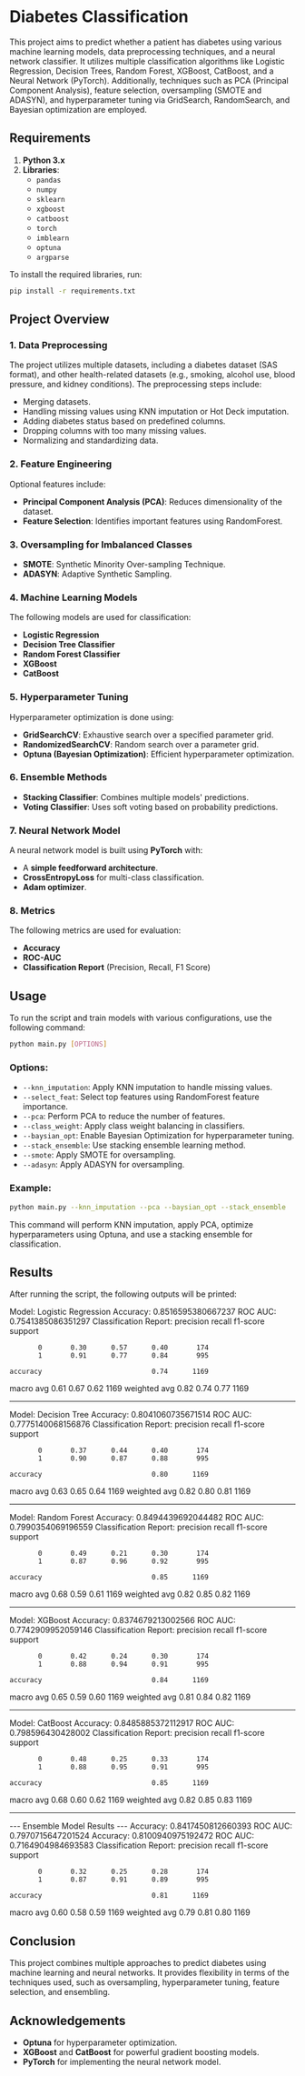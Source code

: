 # Diabetes Classification

This project aims to predict whether a patient has diabetes using various machine learning models, data preprocessing techniques, and a neural network classifier. It utilizes multiple classification algorithms like Logistic Regression, Decision Trees, Random Forest, XGBoost, CatBoost, and a Neural Network (PyTorch). Additionally, techniques such as PCA (Principal Component Analysis), feature selection, oversampling (SMOTE and ADASYN), and hyperparameter tuning via GridSearch, RandomSearch, and Bayesian optimization are employed.

## Requirements

1. **Python 3.x**
2. **Libraries**:
    - `pandas`
    - `numpy`
    - `sklearn`
    - `xgboost`
    - `catboost`
    - `torch`
    - `imblearn`
    - `optuna`
    - `argparse`
   
To install the required libraries, run:

```bash
pip install -r requirements.txt
```

## Project Overview

### 1. **Data Preprocessing**
The project utilizes multiple datasets, including a diabetes dataset (SAS format), and other health-related datasets (e.g., smoking, alcohol use, blood pressure, and kidney conditions). The preprocessing steps include:

- Merging datasets.
- Handling missing values using KNN imputation or Hot Deck imputation.
- Adding diabetes status based on predefined columns.
- Dropping columns with too many missing values.
- Normalizing and standardizing data.

### 2. **Feature Engineering**
Optional features include:

- **Principal Component Analysis (PCA)**: Reduces dimensionality of the dataset.
- **Feature Selection**: Identifies important features using RandomForest.

### 3. **Oversampling for Imbalanced Classes**
- **SMOTE**: Synthetic Minority Over-sampling Technique.
- **ADASYN**: Adaptive Synthetic Sampling.

### 4. **Machine Learning Models**
The following models are used for classification:

- **Logistic Regression**
- **Decision Tree Classifier**
- **Random Forest Classifier**
- **XGBoost**
- **CatBoost**

### 5. **Hyperparameter Tuning**
Hyperparameter optimization is done using:

- **GridSearchCV**: Exhaustive search over a specified parameter grid.
- **RandomizedSearchCV**: Random search over a parameter grid.
- **Optuna (Bayesian Optimization)**: Efficient hyperparameter optimization.

### 6. **Ensemble Methods**
- **Stacking Classifier**: Combines multiple models' predictions.
- **Voting Classifier**: Uses soft voting based on probability predictions.

### 7. **Neural Network Model**
A neural network model is built using **PyTorch** with:

- A **simple feedforward architecture**.
- **CrossEntropyLoss** for multi-class classification.
- **Adam optimizer**.

### 8. **Metrics**
The following metrics are used for evaluation:

- **Accuracy**
- **ROC-AUC**
- **Classification Report** (Precision, Recall, F1 Score)

## Usage

To run the script and train models with various configurations, use the following command:

```bash
python main.py [OPTIONS]
```

### Options:

- `--knn_imputation`: Apply KNN imputation to handle missing values.
- `--select_feat`: Select top features using RandomForest feature importance.
- `--pca`: Perform PCA to reduce the number of features.
- `--class_weight`: Apply class weight balancing in classifiers.
- `--baysian_opt`: Enable Bayesian Optimization for hyperparameter tuning.
- `--stack_ensemble`: Use stacking ensemble learning method.
- `--smote`: Apply SMOTE for oversampling.
- `--adasyn`: Apply ADASYN for oversampling.

### Example:

```bash
python main.py --knn_imputation --pca --baysian_opt --stack_ensemble
```

This command will perform KNN imputation, apply PCA, optimize hyperparameters using Optuna, and use a stacking ensemble for classification.

## Results

After running the script, the following outputs will be printed:

Model: Logistic Regression
Accuracy: 0.8516595380667237
ROC AUC: 0.7541385086351297
Classification Report:
              precision    recall  f1-score   support

           0       0.30      0.57      0.40       174
           1       0.91      0.77      0.84       995

    accuracy                           0.74      1169
   macro avg       0.61      0.67      0.62      1169
weighted avg       0.82      0.74      0.77      1169

--------------------------------------------------
Model: Decision Tree
Accuracy: 0.8041060735671514
ROC AUC: 0.7775140068156876
Classification Report:
              precision    recall  f1-score   support

           0       0.37      0.44      0.40       174
           1       0.90      0.87      0.88       995

    accuracy                           0.80      1169
   macro avg       0.63      0.65      0.64      1169
weighted avg       0.82      0.80      0.81      1169

--------------------------------------------------
Model: Random Forest
Accuracy: 0.8494439692044482
ROC AUC: 0.7990354069196559
Classification Report:
              precision    recall  f1-score   support

           0       0.49      0.21      0.30       174
           1       0.87      0.96      0.92       995

    accuracy                           0.85      1169
   macro avg       0.68      0.59      0.61      1169
weighted avg       0.82      0.85      0.82      1169

--------------------------------------------------
Model: XGBoost
Accuracy: 0.8374679213002566
ROC AUC: 0.7742909952059146
Classification Report:
              precision    recall  f1-score   support

           0       0.42      0.24      0.30       174
           1       0.88      0.94      0.91       995

    accuracy                           0.84      1169
   macro avg       0.65      0.59      0.60      1169
weighted avg       0.81      0.84      0.82      1169

--------------------------------------------------
Model: CatBoost
Accuracy: 0.8485885372112917
ROC AUC: 0.798596430428002
Classification Report:
              precision    recall  f1-score   support

           0       0.48      0.25      0.33       174
           1       0.88      0.95      0.91       995

    accuracy                           0.85      1169
   macro avg       0.68      0.60      0.62      1169
weighted avg       0.82      0.85      0.83      1169

--------------------------------------------------

--- Ensemble Model Results ---
Accuracy: 0.8417450812660393
ROC AUC: 0.7970715647201524
Accuracy: 0.8100940975192472
ROC AUC: 0.7164904984693583
Classification Report:
              precision    recall  f1-score   support

           0       0.32      0.25      0.28       174
           1       0.87      0.91      0.89       995

    accuracy                           0.81      1169
   macro avg       0.60      0.58      0.59      1169
weighted avg       0.79      0.81      0.80      1169

## Conclusion

This project combines multiple approaches to predict diabetes using machine learning and neural networks. It provides flexibility in terms of the techniques used, such as oversampling, hyperparameter tuning, feature selection, and ensembling.

## Acknowledgements

- **Optuna** for hyperparameter optimization.
- **XGBoost** and **CatBoost** for powerful gradient boosting models.
- **PyTorch** for implementing the neural network model.
